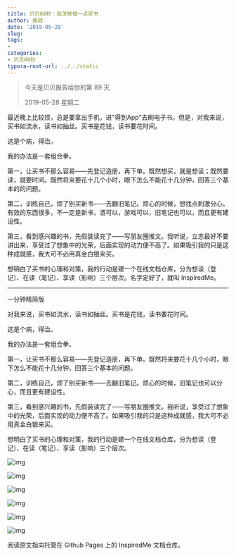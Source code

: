 ```yaml
---
title: 贝贝60秒：我怎样慢一点买书
author: 曲政
date: '2019-05-28'
slug: 
tags:
- 
categories:
- 贝贝60秒
typora-root-url: ../../static
---
```


>   今天是贝贝报告给你的第 89 天 
>
>   2019-05-28 星期二 

最近晚上比较烦，总是要拿出手机，进"得到App"去刷电子书。但是，对我来说，买书如流水，读书如抽丝。买书是花钱，读书要花时间。

这是个病，得治。

我的办法是一套组合拳。

第一，让买书不那么容易——先登记造册，再下单。既然想买，就是想读；既然要读，就要时间。既然将来要花十几个小时，眼下怎么不能花十几分钟，回答三个基本的的问题。

第二，训练自己，烦了别买新书——去翻旧笔记。烦心的时候，想找点刺激分心。有效的东西很多，不一定是新书，酒可以，游戏可以，旧笔记也可以，而且更有建设性。

第三，看到感兴趣的书，先假装读完了——写朋友圈推文。我听说，立志最好不要讲出来，享受过了想象中的光荣，后面实现的动力便不高了。如果吸引我的只是这种成就感，我大可不必用真金白银来买。

想明白了买书的心理和对策，我的行动是建一个在线文档仓库，分为想读（登记）、在读（笔记）、享读（影响）三个层次。名字定好了，就叫 InspiredMe。

------

一分钟精简版

对我来说，买书如流水，读书如抽丝。买书是花钱，读书要花时间。

这是个病，得治。

我的办法是一套组合拳。

第一，让买书不那么容易——先登记造册，再下单。既然将来要花十几个小时，眼下怎么不能花十几分钟，回答三个基本的问题。

第二，训练自己，烦了别买新书——去翻旧笔记。烦心的时候，旧笔记也可以分心，而且更有建设性。

第三，看到感兴趣的书，先假装读完了——写朋友圈推文。我听说，享受过了想象中的光荣，后面实现的动力便不高了。如果吸引我的只是这种成就感，我大可不必用真金白银来买。

想明白了买书的心理和对策，我的行动是建一个在线文档仓库，分为想读（登记）、在读（笔记）、享读（影响）三个层次。

![img](/images/2019-05-28-%E8%B4%9D%E8%B4%9D60%E7%A7%92%EF%BC%9A%E6%88%91%E6%80%8E%E6%A0%B7%E6%85%A2%E4%B8%80%E7%82%B9%E4%B9%B0%E4%B9%A6/640-20200416120600566.jpeg)

![img](/images/2019-05-28-%E8%B4%9D%E8%B4%9D60%E7%A7%92%EF%BC%9A%E6%88%91%E6%80%8E%E6%A0%B7%E6%85%A2%E4%B8%80%E7%82%B9%E4%B9%B0%E4%B9%A6/640-20200416120600130.jpeg)

![img](/images/2019-05-28-%E8%B4%9D%E8%B4%9D60%E7%A7%92%EF%BC%9A%E6%88%91%E6%80%8E%E6%A0%B7%E6%85%A2%E4%B8%80%E7%82%B9%E4%B9%B0%E4%B9%A6/640-20200416120600293.jpeg)

![img](/images/2019-05-28-%E8%B4%9D%E8%B4%9D60%E7%A7%92%EF%BC%9A%E6%88%91%E6%80%8E%E6%A0%B7%E6%85%A2%E4%B8%80%E7%82%B9%E4%B9%B0%E4%B9%A6/640-20200416120559920.jpeg)

![img](/images/2019-05-28-%E8%B4%9D%E8%B4%9D60%E7%A7%92%EF%BC%9A%E6%88%91%E6%80%8E%E6%A0%B7%E6%85%A2%E4%B8%80%E7%82%B9%E4%B9%B0%E4%B9%A6/640-20200416120559918.jpeg)

![img](/images/2019-05-28-%E8%B4%9D%E8%B4%9D60%E7%A7%92%EF%BC%9A%E6%88%91%E6%80%8E%E6%A0%B7%E6%85%A2%E4%B8%80%E7%82%B9%E4%B9%B0%E4%B9%A6/640-20200416120559758.jpeg)

阅读原文指向托管在 Github Pages 上的 InspiredMe 文档仓库。
​
